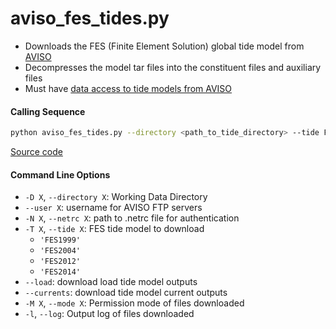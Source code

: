 aviso_fes_tides.py
==================

 - Downloads the FES (Finite Element Solution) global tide model from [AVISO](https://www.aviso.altimetry.fr/data/products/auxiliary-products/global-tide-fes.html)
 - Decompresses the model tar files into the constituent files and auxiliary files
 - Must have [data access to tide models from AVISO](https://www.aviso.altimetry.fr/en/data/data-access.html)

#### Calling Sequence
```bash
python aviso_fes_tides.py --directory <path_to_tide_directory> --tide FES2014
```
[Source code](https://github.com/tsutterley/pyTMD/blob/main/scripts/aviso_fes_tides.py)

#### Command Line Options
 - `-D X`, `--directory X`: Working Data Directory
 - `--user X`: username for AVISO FTP servers
 - `-N X`, `--netrc X`: path to .netrc file for authentication
 - `-T X`, `--tide X`: FES tide model to download
    * `'FES1999'`
    * `'FES2004'`
    * `'FES2012'`
    * `'FES2014'`
 - `--load`: download load tide model outputs
 - `--currents`:  download tide model current outputs
 - `-M X`, `--mode X`: Permission mode of files downloaded
 - `-l`, `--log`: Output log of files downloaded
